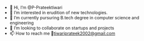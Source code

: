 - 👋 Hi, I’m @P-Prateektiwari
- 👀 I’m interested in erudition of new technologies.
- 🌱 I’m currently pursuring B.tech degree in computer science and engineering
- 💞️ I’m looking to collaborate on startups and projects
- 📫 How to reach me 📧tiwariprateek2002@gmail.com

<!---
P-Prateektiwari/P-Prateektiwari is a ✨ special ✨ repository because its `README.md` (this file) appears on your GitHub profile.
You can click the Preview link to take a look at your changes.
--->

